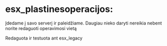 # esx_plastinesoperacijos:

Įdedame į savo serverį ir paleidžiame. Daugiau nieko daryti nereikia nebent norite redaguoti operavimosi vietą


Redaguota ir testuota ant esx_legacy

